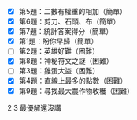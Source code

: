 - [x] 第5題：二數有權重的相加（簡單）
- [x] 第6題：剪刀、石頭、布（簡單）
- [x] 第7題：統計答案得分（簡單）
- [x] 第1題：盼你早歸（簡單）
- [ ] 第2題：英雄好難（困難）
- [x] 第8題：神秘符文之謎（困難）
- [ ] 第3題：雞蛋大盜（困難）
- [x] 第4題：直線上最多的點數（困難）
- [x] 第9題：尋找最大農作物收穫（困難）

2 3 最優解還沒講
